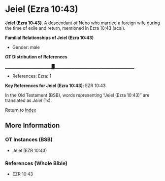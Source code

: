 # Jeiel (Ezra 10:43)
**Jeiel (Ezra 10:43)**. 
A descendant of Nebo who married a foreign wife during the time of exile and return, mentioned in Ezra 10:43 (acai). 




**Familial Relationships of Jeiel (Ezra 10:43)**


* Gender: male


**OT Distribution of References**

▁▁▁▁▁▁▁▁▁▁▁▁▁▁█▁▁▁▁▁▁▁▁▁▁▁▁▁▁▁▁▁▁▁▁▁▁▁▁
* References: Ezra: 1



**Key References for Jeiel (Ezra 10:43)**: 
EZR 10:43. 


In the Old Testament (BSB), words representing “Jeiel (Ezra 10:43)” are translated as 
*Jeiel* (1x). 




Return to [Index](00-Index.md)

## More Information

### OT Instances (BSB)

* Jeiel (EZR 10:43)



### References (Whole Bible)

* EZR 10:43



